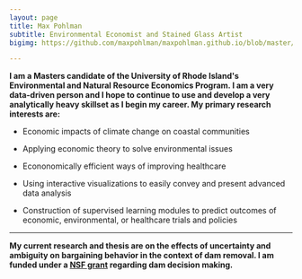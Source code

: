 ```yaml
---
layout: page
title: Max Pohlman
subtitle: Environmental Economist and Stained Glass Artist
bigimg: https://github.com/maxpohlman/maxpohlman.github.io/blob/master/img/stainedglass/waterlily.JPG?raw=true

---
```


**I am a Masters candidate of the University of Rhode Island's Environmental and Natural Resource Economics Program.
I am a very data-driven person and I hope to continue to use and develop a very analytically heavy skillset as I begin my career.
 My primary research interests are:**

* Economic impacts of climate change on coastal communities

* Applying economic theory to solve environmental issues

* Econonomically efficient ways of improving healthcare 

* Using interactive visualizations to easily convey and present advanced data analysis 

* Construction of supervised learning modules to predict outcomes of economic, environmental, or healthcare trials and policies

----

**My current research and thesis are on the effects of uncertainty and ambiguity
on bargaining behavior in the context of dam removal. I am funded under a [NSF grant](https://nsf.gov/awardsearch/showAward?AWD_ID=1539071)
regarding dam decision making.**

